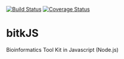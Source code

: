 [![Build Status](https://travis-ci.org/daviortega/bitkJS.svg?branch=master)](https://travis-ci.org/daviortega/bitkJS)
[![Coverage Status](https://coveralls.io/repos/github/daviortega/bitkJS/badge.svg?branch=master)](https://coveralls.io/github/daviortega/bitkJS?branch=master)

# bitkJS
Bioinformatics Tool Kit in Javascript (Node.js)
